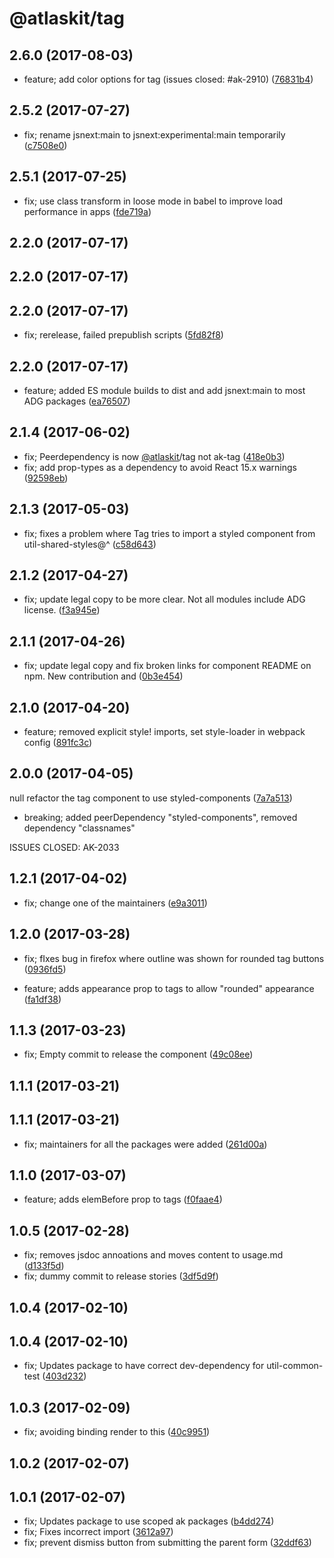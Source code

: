 # @atlaskit/tag

## 2.6.0 (2017-08-03)

* feature; add color options for tag (issues closed: #ak-2910) ([76831b4](https://bitbucket.org/atlassian/atlaskit/commits/76831b4))





## 2.5.2 (2017-07-27)


* fix; rename jsnext:main to jsnext:experimental:main temporarily ([c7508e0](https://bitbucket.org/atlassian/atlaskit/commits/c7508e0))

## 2.5.1 (2017-07-25)


* fix; use class transform in loose mode in babel to improve load performance in apps ([fde719a](https://bitbucket.org/atlassian/atlaskit/commits/fde719a))

## 2.2.0 (2017-07-17)

## 2.2.0 (2017-07-17)

## 2.2.0 (2017-07-17)


* fix; rerelease, failed prepublish scripts ([5fd82f8](https://bitbucket.org/atlassian/atlaskit/commits/5fd82f8))

## 2.2.0 (2017-07-17)


* feature; added ES module builds to dist and add jsnext:main to most ADG packages ([ea76507](https://bitbucket.org/atlassian/atlaskit/commits/ea76507))

## 2.1.4 (2017-06-02)


* fix; Peerdependency is now [@atlaskit](https://github.com/atlaskit)/tag not ak-tag ([418e0b3](https://bitbucket.org/atlassian/atlaskit/commits/418e0b3))
* fix; add prop-types as a dependency to avoid React 15.x warnings ([92598eb](https://bitbucket.org/atlassian/atlaskit/commits/92598eb))

## 2.1.3 (2017-05-03)


* fix; fixes a problem where Tag tries to import a styled component from util-shared-styles@^ ([c58d643](https://bitbucket.org/atlassian/atlaskit/commits/c58d643))

## 2.1.2 (2017-04-27)


* fix; update legal copy to be more clear. Not all modules include ADG license. ([f3a945e](https://bitbucket.org/atlassian/atlaskit/commits/f3a945e))

## 2.1.1 (2017-04-26)


* fix; update legal copy and fix broken links for component README on npm. New contribution and ([0b3e454](https://bitbucket.org/atlassian/atlaskit/commits/0b3e454))

## 2.1.0 (2017-04-20)


* feature; removed explicit style! imports, set style-loader in webpack config ([891fc3c](https://bitbucket.org/atlassian/atlaskit/commits/891fc3c))

## 2.0.0 (2017-04-05)


null refactor the tag component to use styled-components ([7a7a513](https://bitbucket.org/atlassian/atlaskit/commits/7a7a513))


* breaking; added peerDependency "styled-components", removed dependency "classnames"

ISSUES CLOSED: AK-2033

## 1.2.1 (2017-04-02)


* fix; change one of the maintainers ([e9a3011](https://bitbucket.org/atlassian/atlaskit/commits/e9a3011))

## 1.2.0 (2017-03-28)


* fix; fIxes bug in firefox where outline was shown for rounded tag buttons ([0936fd5](https://bitbucket.org/atlassian/atlaskit/commits/0936fd5))


* feature; adds appearance prop to tags to allow "rounded" appearance ([fa1df38](https://bitbucket.org/atlassian/atlaskit/commits/fa1df38))

## 1.1.3 (2017-03-23)


* fix; Empty commit to release the component ([49c08ee](https://bitbucket.org/atlassian/atlaskit/commits/49c08ee))

## 1.1.1 (2017-03-21)

## 1.1.1 (2017-03-21)


* fix; maintainers for all the packages were added ([261d00a](https://bitbucket.org/atlassian/atlaskit/commits/261d00a))

## 1.1.0 (2017-03-07)


* feature; adds elemBefore prop to tags ([f0faae4](https://bitbucket.org/atlassian/atlaskit/commits/f0faae4))

## 1.0.5 (2017-02-28)


* fix; removes jsdoc annoations and moves content to usage.md ([d133f5d](https://bitbucket.org/atlassian/atlaskit/commits/d133f5d))
* fix; dummy commit to release stories ([3df5d9f](https://bitbucket.org/atlassian/atlaskit/commits/3df5d9f))

## 1.0.4 (2017-02-10)

## 1.0.4 (2017-02-10)


* fix; Updates package to have correct dev-dependency for util-common-test ([403d232](https://bitbucket.org/atlassian/atlaskit/commits/403d232))

## 1.0.3 (2017-02-09)


* fix; avoiding binding render to this ([40c9951](https://bitbucket.org/atlassian/atlaskit/commits/40c9951))

## 1.0.2 (2017-02-07)

## 1.0.1 (2017-02-07)


* fix; Updates package to use scoped ak packages ([b4dd274](https://bitbucket.org/atlassian/atlaskit/commits/b4dd274))
* fix; Fixes incorrect import ([3612a97](https://bitbucket.org/atlassian/atlaskit/commits/3612a97))
* fix; prevent dismiss button from submitting the parent form ([32ddf63](https://bitbucket.org/atlassian/atlaskit/commits/32ddf63))
